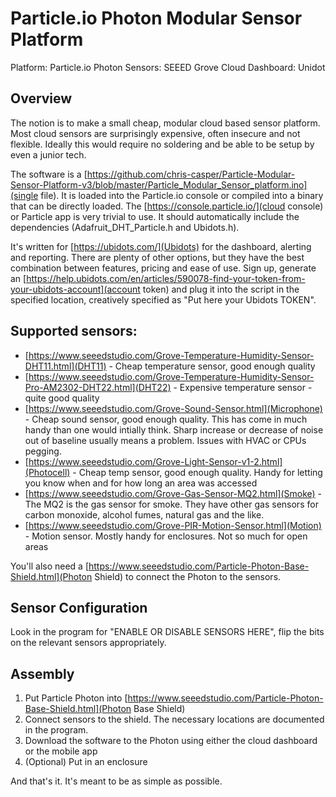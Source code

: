 # Particle.io Photon Modular Sensor Platform

Platform:       Particle.io Photon 
Sensors:        SEEED Grove
Cloud Dashboard: Unidot

## Overview

The notion is to make a small cheap, modular cloud based sensor platform. Most cloud sensors are surprisingly expensive, often insecure and not flexible. Ideally this would require no soldering and be able to be setup by even a junior tech.

The software is a [https://github.com/chris-casper/Particle-Modular-Sensor-Platform-v3/blob/master/Particle_Modular_Sensor_platform.ino](single file). It is loaded into the Particle.io console or compiled into a binary that can be directly loaded. The [https://console.particle.io/](cloud console) or Particle app is very trivial to use. It should automatically include the dependencies (Adafruit_DHT_Particle.h and Ubidots.h). 

It's written for [https://ubidots.com/](Ubidots) for the dashboard, alerting and reporting. There are plenty of other options, but they have the best combination between features, pricing and ease of use. Sign up, generate an [https://help.ubidots.com/en/articles/590078-find-your-token-from-your-ubidots-account](account token) and plug it into the script in the specified location, creatively specified as "Put here your Ubidots TOKEN".

## Supported sensors:

 * [https://www.seeedstudio.com/Grove-Temperature-Humidity-Sensor-DHT11.html](DHT11) - Cheap temperature sensor, good enough quality
 * [https://www.seeedstudio.com/Grove-Temperature-Humidity-Sensor-Pro-AM2302-DHT22.html](DHT22) - Expensive temperature sensor - quite good quality
 * [https://www.seeedstudio.com/Grove-Sound-Sensor.html](Microphone) - Cheap sound sensor, good enough quality. This has come in much handy than one would intially think. Sharp increase or decrease of noise out of baseline usually means a problem. Issues with HVAC or CPUs pegging.
 * [https://www.seeedstudio.com/Grove-Light-Sensor-v1-2.html](Photocell) - Cheap temp sensor, good enough quality. Handy for letting you know when and for how long an area was accessed
 * [https://www.seeedstudio.com/Grove-Gas-Sensor-MQ2.html](Smoke) - The MQ2 is the gas sensor for smoke. They have other gas sensors for carbon monoxide, alcohol fumes, natural gas and the like. 
 * [https://www.seeedstudio.com/Grove-PIR-Motion-Sensor.html](Motion) - Motion sensor. Mostly handy for enclosures. Not so much for open areas
 
 You'll also need a [https://www.seeedstudio.com/Particle-Photon-Base-Shield.html](Photon Shield) to connect the Photon to the sensors.
 
## Sensor Configuration

Look in the program for "ENABLE OR DISABLE SENSORS HERE", flip the bits on the relevant sensors appropriately.
 
## Assembly

1. Put Particle Photon into [https://www.seeedstudio.com/Particle-Photon-Base-Shield.html](Photon Base Shield)
2. Connect sensors to the shield. The necessary locations are documented in the program.
3. Download the software to the Photon using either the cloud dashboard or the mobile app
4. (Optional) Put in an enclosure

And that's it. It's meant to be as simple as possible.
